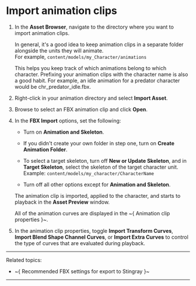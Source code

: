 # Import animation clips

1. In the **Asset Browser**, navigate to the directory where you want to import animation clips.

	In general, it's a good idea to keep animation clips in a separate folder alongside the units they will animate. <br>For example, `content/models/my_Character/animations`

	This helps you keep track of which animations belong to which character. Prefixing your animation clips with  the character name is also a good habit. For example, an idle animation for a predator character would be chr_predator_idle.fbx.

1. Right-click in your animation directory and select **Import Asset**.

1. Browse to select an FBX animation clip and click **Open**.

1. In the **FBX Import** options, set the following:

	- Turn on **Animation and Skeleton**.

	- If you didn't create your own folder in step one, turn on **Create Animation Folder**.

	- To select a target skeleton, turn off **New or Update Skeleton**, and in **Target Skeleton**, select the skeleton of the target character unit. <br>Example: `content/models/my_character/CharacterName`

	- Turn off all other options except for **Animation and Skeleton**.

	The animation clip is imported, applied to the character, and starts to playback in the **Asset Preview** window.

	All of the animation curves are displayed in the ~{ Animation clip properties }~.

5. In the animation clip properties, toggle **Import Transform Curves**, **Import Blend Shape Channel Curves**, or **Import Extra Curves** to control the type of curves that are evaluated during playback.

---
Related topics:
-	~{ Recommended FBX settings for export to Stingray }~
---
